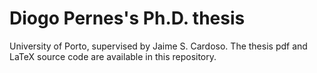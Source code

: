 # Diogo Pernes's Ph.D. thesis 

University of Porto, supervised by Jaime S. Cardoso.
The thesis pdf and LaTeX source code are available in this repository.
